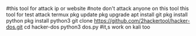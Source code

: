 #this tool for attack ip or website
#note don't attack anyone on this tool this tool for test attack
termux
pkg update
pkg upgrade
apt install git
pkg install python
pkg install python3
git clone https://github.com/2hackertool/hacker-dos.git
cd hacker-dos
python3 dos.py
#it,s work on kali too


